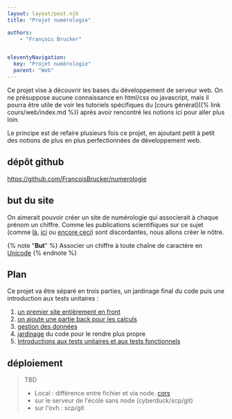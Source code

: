 ```yaml
---
layout: layout/post.njk
title: "Projet numérologie"

authors:
    - "François Brucker"


eleventyNavigation:
  key: "Projet numérologie"
  parent: "Web"
---
```


<!-- début résumé -->

Ce projet vise à découvrir les bases du développement de serveur web. On ne présuppose aucune connaissance en html/css ou javascript, mais il pourra être utile de voir les tutoriels spécifiques du [cours général]({% link cours/web/index.md %}) après avoir rencontré les notions ici pour aller plus loin.

<!-- fin résumé -->

Le principe est de refaire plusieurs fois ce projet, en ajoutant petit à petit des notions de plus en plus perfectionnées de développement web.

## dépôt github

<https://github.com/FrancoisBrucker/numerologie>

## but du site

On aimerait pouvoir créer un site de numérologie qui associerait à chaque prénom un chiffre. Comme les publications scientifiques sur ce sujet (comme [là](https://www.parents.fr/prenoms/nos-conseils-prenoms/la-numerologie-des-prenoms-diaporama-307570), [ici](https://www.femmeactuelle.fr/horoscope2/numerologie/numerologie-prenom-19618) ou [encore ceci](https://www.evozen.fr/numerologie/expression)) sont discordantes, nous allons créer le nôtre.

{% note "**But**" %}
Associer un chiffre à toute chaîne de caractère en [Unicode](https://unicode-table.com/fr/)
{% endnote %}

## Plan

Ce projet va être séparé en trois parties, un jardinage final du code puis une introduction aux tests unitaires :

1. [un premier site entièrement en front](./partie-1-front)
2. [on ajoute une partie back pour les calculs](./partie-2-serveur)
3. [gestion des données](./partie-3-donnees)
4. [jardinage](./partie-4-jardinage) du code pour le rendre plus propre
5. [Introductions aux tests unitaires et aux tests fonctionnels](./partie-5-tests)

## déploiement

> TBD
>
> * Local : différence entre fichier et via node.  [cors](https://developer.mozilla.org/fr/docs/Web/HTTP/CORS)
> * sur le serveur de l'école sans node (cyberduck/scp/git)
> * sur l'ovh : scp/git

